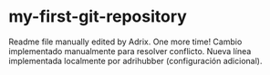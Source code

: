 # my-first-git-repository

Readme file manually edited by Adrix. One more time!
Cambio implementado manualmente para resolver conflicto.
Nueva línea implementada localmente por adrihubber (configuración adicional).
